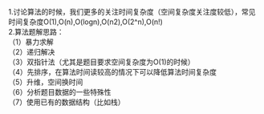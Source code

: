 1.讨论算法的时候，我们更多的关注时间复杂度（空间复杂度关注度较低），常见时间复杂度O(1),O(n),O(logn),O(n2),O(2^n),O(n!)  
2.算法题解思路：  
（1）暴力求解  
（2）递归解决  
（3）双指针法（尤其是题目要求空间复杂度为O(1)的时候）  
（4）先排序，在算法时间读较高的情况下可以降低算法时间复杂度  
（5）升维，空间换时间  
（6）分析题目数据的一些特殊性    
（7）使用已有的数据结构（比如栈）
 
